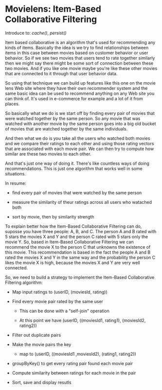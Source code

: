 # Movielens: Item-Based Collaborative Filtering

Introduce to: _cache()_, _persist()_

Item based collaborative is an algorithm that's used for recommending any kinds of items.
Basically the idea is we try to find relationships between items in this case between movies based on
customer behavior or user behavior.
So if we see two movies that users tend to rate together similarly then we might say there might be
some sort of connection between these two movies.
And if you like one movie maybe you're like these other movies that are connected to it through that
user behavior data.

So using that technique we can build up features like this one on the movie lens Web site where they
have their own recommender system and the same basic idea can be used to recommend anything on any Web
site you can think of.
It's used in e-commerce for example and a lot of it from places. 

So basically what we do is we start off by finding every pair of movies that were watched together by
the same person. So any movie that was watched with another movie by the same person goes into a big old bucket of movies
that are watched together by the same individuals.


And then what we do is you take all the users who watched both movies and we compare their ratings to
each other and using those rating vectors that are associated with each movie pair.
We can then try to compute how similar are these two movies to each other.


And that's just one way of doing it.
There's like countless ways of doing recommendations.
This is just one algorithm that works well in some situations.

In resume:

- find every pair of movies that were watched by the same person

- measure the similarity of theur ratings across all users who watached both

- sort by movie, then by similarity strength

To explain better how the Item-Based Collaborative Filtering can do, suposse you have three people: A, B, and C. The person A and B rated with 5 stars the movies X and Y and the person C rated with 5 stars only the movie Y. So, based in Item-Based Collaborative Filtering we can recommend the movie X to the person C that unknowns the existence of this movie. This recommendation is based in the fact the people A and B rated the movies X and Y in the same way and the probability the person C likes the movie X is high, because the movies X and Y are very well connected.

So, we need to build a strategy to implement the Item-Based Collaborative Filtering algorithm:

- Map input ratings to (userID, (moviesId, rating))

- Find every movie pair rated by the same user

  - This can be done with a "self-join" operation
  
  - At this point we have (userID, ((moviesId1, rating1), (moviesId2, rating2))
  
- Filter out duplicate pairs
  
- Make the movie pairs the key
     
  - map to (userID, ((moviesId1 ,moviesId2), (rating1, rating2))
  
- groupByKey() to get every rating pair found each movie pair

- Compute similarity between ratings for each movie in the pair

- Sort, save and display resutls



